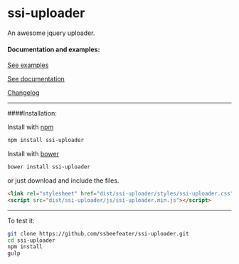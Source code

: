 # ssi-uploader

An awesome jquery uploader.

#### Documentation and examples:


[See examples](http://ssbeefeater.github.io/#ssi-uploader/examples)

[See documentation](http://ssbeefeater.github.io/#ssi-uploader/documentation)

[Changelog](https://github.com/ssbeefeater/ssi-uploader/blob/master/CHANGELOG.md)

---

####Installation:

Install with [npm](https://www.npmjs.com/)

```sh
npm install ssi-uploader
```

Install with [bower](http://bower.io/)

```sh
bower install ssi-uploader
```

or just download and include the files.
```html
<link rel="stylesheet" href="dist/ssi-uploader/styles/ssi-uploader.css"/> 
<script src="dist/ssi-uploader/js/ssi-uploader.min.js"></script>
```
---

To test it:
```sh
git clone https://github.com/ssbeefeater/ssi-uploader.git
cd ssi-uploader
npm install
gulp
```

